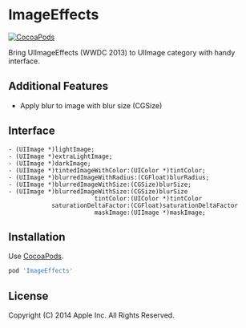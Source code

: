 ImageEffects
============

[![CocoaPods](http://img.shields.io/cocoapods/v/ImageEffects.svg?style=flat)](http://cocoapods.org/?q=name%3AImageEffects%20author%3Adevxoul)

Bring UIImageEffects (WWDC 2013) to UIImage category with handy interface.


Additional Features
-------------------

- Apply blur to image with blur size (CGSize)


Interface
---------

```objc
- (UIImage *)lightImage;
- (UIImage *)extraLightImage;
- (UIImage *)darkImage;
- (UIImage *)tintedImageWithColor:(UIColor *)tintColor;
- (UIImage *)blurredImageWithRadius:(CGFloat)blurRadius;
- (UIImage *)blurredImageWithSize:(CGSize)blurSize;
- (UIImage *)blurredImageWithSize:(CGSize)blurSize
                        tintColor:(UIColor *)tintColor
            saturationDeltaFactor:(CGFloat)saturationDeltaFactor
                        maskImage:(UIImage *)maskImage;
```


Installation
------------

Use [CocoaPods](https://cocoapods.org).

```ruby
pod 'ImageEffects'
```


License
-------

Copyright (C) 2014 Apple Inc. All Rights Reserved.
